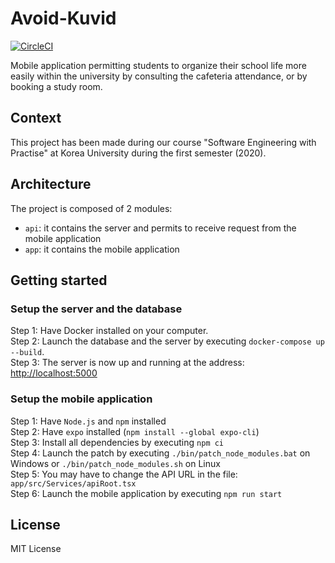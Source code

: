 # Avoid-Kuvid
[![CircleCI](https://circleci.com/gh/JulienTD/Avoid-Kuvid.svg?style=svg&circle-token=883a3d49dc6234ee0b76cc20d0a37768569c3044)](https://app.circleci.com/pipelines/github/JulienTD)

Mobile application permitting students to organize their school life more easily within the university by consulting the cafeteria attendance, or by booking a study room.

## Context
This project has been made during our course "Software Engineering with Practise" at Korea University during the first semester (2020).

## Architecture

The project is composed of 2 modules:
- `api`: it contains the server and permits to receive request from the mobile application
- `app`: it contains the mobile application

## Getting started

### Setup the server and the database
Step 1: Have Docker installed on your computer.  
Step 2: Launch the database and the server by executing `docker-compose up --build`.  
Step 3: The server is now up and running at the address: [http://localhost:5000](http://localhost:5000)  

### Setup the mobile application
Step 1: Have `Node.js` and `npm` installed  
Step 2: Have `expo` installed (`npm install --global expo-cli`)  
Step 3: Install all dependencies by executing `npm ci`  
Step 4: Launch the patch by executing `./bin/patch_node_modules.bat` on Windows or `./bin/patch_node_modules.sh` on Linux  
Step 5: You may have to change the API URL in the file: `app/src/Services/apiRoot.tsx`  
Step 6: Launch the mobile application by executing `npm run start`  

## License
MIT License
